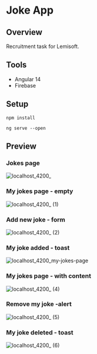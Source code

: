 # Joke App

## Overview

Recruitment task for Lemisoft. 

## Tools

- Angular 14
- Firebase

## Setup

```
npm install
```
```
ng serve --open
```

## Preview

### Jokes page

![localhost_4200_](https://user-images.githubusercontent.com/59490664/186263082-9ec59eb2-9922-47e6-b46e-5eac33302367.png)


### My jokes page - empty

![localhost_4200_ (1)](https://user-images.githubusercontent.com/59490664/186263192-f8234c0c-1e4c-4b25-9268-165ef9e629e2.png)


### Add new joke - form

![localhost_4200_ (2)](https://user-images.githubusercontent.com/59490664/186263230-e00fcffb-0253-44d8-9c8d-bc3dcee5dc5f.png)


### My joke added - toast

![localhost_4200_my-jokes-page](https://user-images.githubusercontent.com/59490664/186263291-7c995f8f-b9f8-4c07-8a75-80f7d8a74b2d.png)


### My jokes page - with content

![localhost_4200_ (4)](https://user-images.githubusercontent.com/59490664/186263355-9a7c36e4-fd6f-4ba6-a3c2-329ca0afcf6a.png)


### Remove my joke -alert

![localhost_4200_ (5)](https://user-images.githubusercontent.com/59490664/186263415-1744796d-fdbf-41eb-a66f-ba1529b5ab59.png)


### My joke deleted - toast

![localhost_4200_ (6)](https://user-images.githubusercontent.com/59490664/186263450-0cae9041-ad51-4ca5-baff-f4ea8281124d.png)




